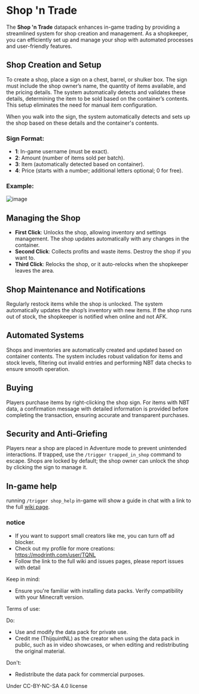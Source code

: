 # Shop 'n Trade

The **Shop 'n Trade** datapack enhances in-game trading by providing a streamlined system for shop creation and management. As a shopkeeper, you can efficiently set up and manage your shop with automated processes and user-friendly features.

## Shop Creation and Setup

To create a shop, place a sign on a chest, barrel, or shulker box. The sign must include the shop owner’s name, the quantity of items available, and the pricing details. The system automatically detects and validates these details, determining the item to be sold based on the container’s contents. This setup eliminates the need for manual item configuration.

When you walk into the sign, the system automatically detects and sets up the shop based on these details and the container's contents.

### Sign Format:
- **1**: In-game username (must be exact).
- **2**: Amount (number of items sold per batch).
- **3**: Item (automatically detected based on container).
- **4**: Price (starts with a number; additional letters optional; 0 for free).

### Example:
![image](https://github.com/user-attachments/assets/13ad5280-ef1d-412e-9464-d28d0eb053a6)

## Managing the Shop

- **First Click**: Unlocks the shop, allowing inventory and settings management. The shop updates automatically with any changes in the container.
- **Second Click**: Collects profits and waste items. Destroy the shop if you want to.
- **Third Click**: Relocks the shop, or it auto-relocks when the shopkeeper leaves the area.

## Shop Maintenance and Notifications

Regularly restock items while the shop is unlocked. The system automatically updates the shop’s inventory with new items. If the shop runs out of stock, the shopkeeper is notified when online and not AFK.

## Automated Systems

Shops and inventories are automatically created and updated based on container contents. The system includes robust validation for items and stock levels, filtering out invalid entries and performing NBT data checks to ensure smooth operation.

## Buying

Players purchase items by right-clicking the shop sign. For items with NBT data, a confirmation message with detailed information is provided before completing the transaction, ensuring accurate and transparent purchases.

## Security and Anti-Griefing

Players near a shop are placed in Adventure mode to prevent unintended interactions. If trapped, use the `/trigger trapped_in_shop` command to escape. Shops are locked by default; the shop owner can unlock the shop by clicking the sign to manage it.

## In-game help
running `/trigger shop_help` in-game will show a guide in chat with a link to the full [wiki page](https://github.com/TQNL/Shop-n-Trade/wiki/Shop-'n-Trade).

### notice
- If you want to support small creators like me, you can turn off ad blocker.
- Check out my profile for more creations: https://modrinth.com/user/TQNL
- Follow the link to the full wiki and issues pages, please report issues with detail

Keep in mind:
- Ensure you're familiar with installing data packs.
Verify compatibility with your Minecraft version.

Terms of use:

Do:
- Use and modify the data pack for private use.
- Credit me (ThijquintNL) as the creator when using the data pack in public, such as in video showcases, or when editing and redistributing the original material.

Don't:
- Redistribute the data pack for commercial purposes.


Under CC-BY-NC-SA 4.0 license